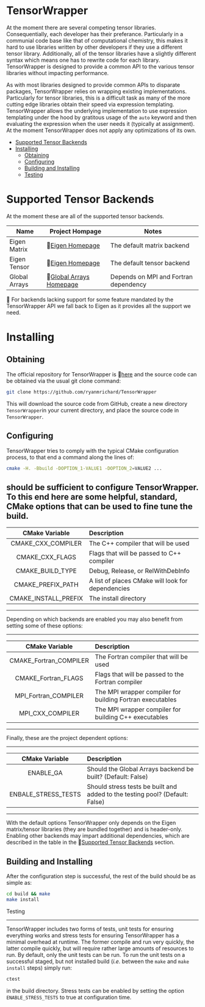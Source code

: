TensorWrapper
=============

At the moment there are several competing tensor libraries.  Consequentially,
each developer has their preferance.  Particularly in a communial code base like
that of computational chemistry, this makes it hard to use libraries written by
other developers if they use a different tensor library.  Additionally, all of
the tensor libraries have a slightly different syntax which means one has to
rewrite code for each library.  TensorWrapper is designed to provide a common
API to the various tensor libraries without impacting performance.

As with most libraries designed to provide common APIs to disparate packages,
TensorWrapper relies on wrapping existing implementations.  Particularly for
tensor libraries, this is a difficult task as many of the more cutting edge
libraries obtain their speed via expression templating.  TensorWrapper allows
the underlying implementation to use expression templating under the hood by
gratitous usage of the `auto` keyword and then evaluating the expression when
the user needs it (typically at assignment).  At the moment TensorWrapper does
not apply any optimizations of its own.

- [Supported Tensor Backends](#supported-tensor-backends)
- [Installing](#installing)
  - [Obtaining](#obtaining)
  - [Configuring](#configuring)
  - [Building and Installing](#building-and-installing)
  - [Testing](#testing)

Supported Tensor Backends
=========================

At the moment these are all of the supported tensor backends.

| Name | Project Hompage | Notes |
| ---  | --------------- | ----- |
| Eigen Matrix |:link:[Eigen Homepage](eigen.tuxfamily.org/) | The default matrix backend |
| Eigen Tensor |:link:[Eigen Homepage](eigen.tuxfamily.org/) | The default tensor backend |
| Global Arrays |:link:[Global Arrays Homepage](http://hpc.pnl.gov/globalarrays/) | Depends on MPI and Fortran dependency |

:memo: For backends lacking support for some feature mandated by the
TensorWrapper API we fall back to Eigen as it provides all the support we need.

Installing
==========

Obtaining
---------
The official repository for TensorWrapper is
:link:[here](https://github.com/ryanmrichard/TensorWrapper) and the source code
can be obtained via the usual git clone command:

~~~.sh
git clone https://github.com/ryanmrichard/TensorWrapper
~~~

This will download the source code from GitHub, create a new directory
`TensorWrapper`in your current directory, and place the source code in
`TensorWrapper`.

Configuring
-----------

TensorWrapper tries to comply with the typical CMake configuration process, to
that end a command along the lines of:

~~~.sh
cmake -H. -Bbuild -DOPTION_1-VALUE1 -DOPTION_2=VALUE2 ...
~~~

should be sufficient to configure TensorWrapper.  To this end here are some
helpful, standard, CMake options that can be used to fine tune the build.
--------------------------------------------------------------------------------
| CMake Variable | Description                                                 |
| :------------: | :-----------------------------------------------------------|
| CMAKE_CXX_COMPILER | The C++ compiler that will be used                      |
| CMAKE_CXX_FLAGS | Flags that will be passed to C++ compiler                  |
| CMAKE_BUILD_TYPE | Debug, Release, or RelWithDebInfo                         |
| CMAKE_PREFIX_PATH | A list of places CMake will look for dependencies        |
| CMAKE_INSTALL_PREFIX | The install directory                                 |
--------------------------------------------------------------------------------

Depending on which backends are enabled you may also benefit from setting some
of these options:

--------------------------------------------------------------------------------
| CMake Variable | Description                                                 |
| :------------: | :-----------------------------------------------------------|
| CMAKE_Fortran_COMPILER | The Fortran compiler that will be used              |
| CMAKE_Fortran_FLAGS | Flags that will be passed to the Fortran compiler      |
| MPI_Fortran_COMPILER | The MPI wrapper compiler for building Fortran executables |
| MPI_CXX_COMPILER | The MPI wrapper compiler for building C++ executables     |
--------------------------------------------------------------------------------

Finally, these are the project dependent options:

--------------------------------------------------------------------------------
| CMake Variable | Description                                                 |
| :------------: | :-----------------------------------------------------------|
| ENABLE_GA      | Should the Global Arrays backend be built? (Default: False) |
| ENBALE_STRESS_TESTS | Should stress tests be built and added to the testing pool? (Default: False) |
--------------------------------------------------------------------------------

With the default options TensorWrapper only depends on the Eigen matrix/tensor
libraries (they are bundled together) and is header-only.  Enabling other
backends may impart additional dependencies, which are described in the table
in the :link:[Supported Tensor Backends](#supported-tensor-backends) section.

Building and Installing
-----------------------

After the configuration step is successful, the rest of the build should be as
simple as:

~~~.sh
cd build && make
make install
~~~

Testing
_______

TensorWrapper includes two forms of tests, unit tests for ensuring everything
works and stress tests for ensuring TensorWrapper has a minimal overhead at
runtime.  The former compile and run very quickly, the latter compile quickly,
but will require rather large amounts of resources to run.  By default, only the
unit tests can be run.  To run the unit tests on a successful staged, but not
installed build (*i.e.* between the `make` and `make install` steps) simply run:

~~~.sh
ctest
~~~

in the build directory.  Stress tests can be enabled by setting the option
`ENABLE_STRESS_TESTS` to true at configuration time.
